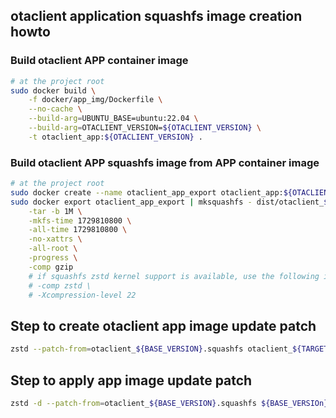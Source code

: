 ## otaclient application squashfs image creation howto

### Build otaclient APP container image

```bash
# at the project root
sudo docker build \
    -f docker/app_img/Dockerfile \
    --no-cache \
    --build-arg=UBUNTU_BASE=ubuntu:22.04 \
    --build-arg=OTACLIENT_VERSION=${OTACLIENT_VERSION} \
    -t otaclient_app:${OTACLIENT_VERSION} .
```

### Build otaclient APP squashfs image from APP container image

```bash
# at the project root
sudo docker create --name otaclient_app_export otaclient_app:${OTACLIENT_VERSION}
sudo docker export otaclient_app_export | mksquashfs - dist/otaclient_${OTACLIENT_VERSION}.squashfs \
    -tar -b 1M \
    -mkfs-time 1729810800 \
    -all-time 1729810800 \
    -no-xattrs \
    -all-root \
    -progress \
    -comp gzip
    # if squashfs zstd kernel support is available, use the following instead of gzip
    # -comp zstd \
    # -Xcompression-level 22
```

## Step to create otaclient app image update patch

```bash
zstd --patch-from=otaclient_${BASE_VERSION}.squashfs otaclient_${TARGET_VERSION}.squashfs -o ${BASE_VERSIOn}-${TARGET_VERSION}_patch
```

## Step to apply app image update patch

```bash
zstd -d --patch-from=otaclient_${BASE_VERSION}.squashfs ${BASE_VERSIOn}-${TARGET_VERSION}_patch -o otaclient_${TARGET_VERSION}.squashfs
```
